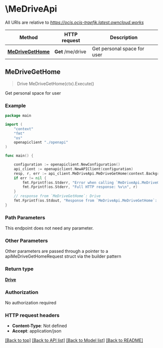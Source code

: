 # \MeDriveApi

All URIs are relative to *https://ocis.ocis-traefik.latest.owncloud.works*

Method | HTTP request | Description
------------- | ------------- | -------------
[**MeDriveGetHome**](MeDriveApi.md#MeDriveGetHome) | **Get** /me/drive | Get personal space for user



## MeDriveGetHome

> Drive MeDriveGetHome(ctx).Execute()

Get personal space for user

### Example

```go
package main

import (
    "context"
    "fmt"
    "os"
    openapiclient "./openapi"
)

func main() {

    configuration := openapiclient.NewConfiguration()
    api_client := openapiclient.NewAPIClient(configuration)
    resp, r, err := api_client.MeDriveApi.MeDriveGetHome(context.Background()).Execute()
    if err != nil {
        fmt.Fprintf(os.Stderr, "Error when calling `MeDriveApi.MeDriveGetHome``: %v\n", err)
        fmt.Fprintf(os.Stderr, "Full HTTP response: %v\n", r)
    }
    // response from `MeDriveGetHome`: Drive
    fmt.Fprintf(os.Stdout, "Response from `MeDriveApi.MeDriveGetHome`: %v\n", resp)
}
```

### Path Parameters

This endpoint does not need any parameter.

### Other Parameters

Other parameters are passed through a pointer to a apiMeDriveGetHomeRequest struct via the builder pattern


### Return type

[**Drive**](Drive.md)

### Authorization

No authorization required

### HTTP request headers

- **Content-Type**: Not defined
- **Accept**: application/json

[[Back to top]](#) [[Back to API list]](../README.md#documentation-for-api-endpoints)
[[Back to Model list]](../README.md#documentation-for-models)
[[Back to README]](../README.md)

